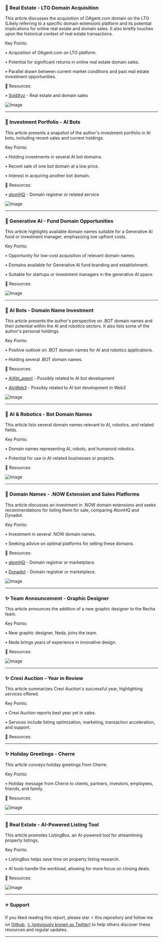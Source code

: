 ### 🤖 Real Estate - LTO Domain Acquisition

This article discusses the acquisition of OAgent.com domain on the LTO (Likely referring to a specific domain extension) platform and its potential implications for online real estate and domain sales.  It also briefly touches upon the historical context of real estate transactions.


Key Points:

• Acquisition of OAgent.com on LTO platform.


• Potential for significant returns in online real estate domain sales.


• Parallel drawn between current market conditions and past real estate investment opportunities.


🔗 Resources:

• [SoldXyz](https://x.com/SoldXyz) - Real estate and domain sales


![Image](https://pbs.twimg.com/media/GiWZXrBXcAA0lFW?format=jpg&name=small)


---

### 🤖  Investment Portfolio - AI Bots

This article presents a snapshot of the author's investment portfolio in AI bots, including recent sales and current holdings.


Key Points:

• Holding investments in several AI bot domains.


• Recent sale of one bot domain at a low price.


• Interest in acquiring another bot domain.


🔗 Resources:

• [atomHQ](https://x.com/atomHQ) - Domain registrar or related service


![Image](https://pbs.twimg.com/media/GiK7guHWcAAaS5W?format=jpg&name=small)


---

### 🚀 Generative AI - Fund Domain Opportunities

This article highlights available domain names suitable for a Generative AI fund or investment manager, emphasizing low upfront costs.


Key Points:

•  Opportunity for low-cost acquisition of relevant domain names.


•  Domains available for Generative AI fund branding and establishment.


• Suitable for startups or investment managers in the generative AI space.


🔗 Resources:


![Image](https://pbs.twimg.com/media/Gg_-bJMX0AA9BLu?format=jpg&name=small)


---

### 🤖 AI Bots - Domain Name Investment

This article presents the author's perspective on .BOT domain names and their potential within the AI and robotics sectors.  It also lists some of the author's personal holdings.


Key Points:

• Positive outlook on .BOT domain names for AI and robotics applications.


•  Holding several .BOT domain names.



🔗 Resources:

• [AiXbt_agent](https://x.com/aixbt_agent) - Possibly related to AI bot development


• [AIxWeb3](https://x.com/AIxWeb3) - Possibly related to AI bot development in Web3


![Image](https://pbs.twimg.com/media/GgkET0eX0AAJeRC?format=jpg&name=small)



---

### 🤖 AI & Robotics - Bot Domain Names

This article lists several domain names relevant to AI, robotics, and related fields.


Key Points:

•  Domain names representing AI, robots, and humanoid robotics.


•  Potential for use in AI-related businesses or projects.



🔗 Resources:



![Image](https://pbs.twimg.com/media/Gg_4ZNMWIAAOygG?format=jpg&name=small)


---

### 🚀 Domain Names - .NOW Extension and Sales Platforms

This article discusses an investment in .NOW domain extensions and seeks recommendations for listing them for sale, comparing AtomHQ and Dynadot.


Key Points:

• Investment in several .NOW domain names.


• Seeking advice on optimal platforms for selling these domains.


🔗 Resources:

• [atomHQ](https://x.com/atomHQ) - Domain registrar or marketplace.


• [Dynadot](https://x.com/Dynadot) - Domain registrar or marketplace.


![Image](https://pbs.twimg.com/media/Gg9wi7WXsAA32Yn?format=jpg&name=small)



---

### ✨ Team Announcement - Graphic Designer

This article announces the addition of a new graphic designer to the Recha team.


Key Points:

•  New graphic designer, Neda, joins the team.


•  Neda brings years of experience in innovative design.


🔗 Resources:

![Image](https://pbs.twimg.com/media/GfgfSGrWQAAh0b0?format=jpg&name=small)


---

### ✨ Crexi Auction - Year in Review

This article summarizes Crexi Auction's successful year, highlighting services offered.


Key Points:

• Crexi Auction reports best year yet in sales.


• Services include listing optimization, marketing, transaction acceleration, and support.


🔗 Resources:


---

### ✨ Holiday Greetings - Cherre

This article conveys holiday greetings from Cherre.


Key Points:

•  Holiday message from Cherre to clients, partners, investors, employees, friends, and family.



🔗 Resources:

![Image](https://pbs.twimg.com/ext_tw_video_thumb/1871209227944960000/pu/img/rw-I1LlAi3Q9QmPR.jpg)


---

### 🚀 Real Estate - AI-Powered Listing Tool

This article promotes ListingBox, an AI-powered tool for streamlining property listings.


Key Points:

•  ListingBox helps save time on property listing research.


•  AI tools handle the workload, allowing for more focus on closing deals.



🔗 Resources:

![Image](https://pbs.twimg.com/ext_tw_video_thumb/1865688300754808832/pu/img/PJUq0XLCJqNSnxfR.jpg)


---

### ⭐️ Support

If you liked reading this report, please star ⭐️ this repository and follow me on [Github](https://github.com/Drix10), [𝕏 (previously known as Twitter)](https://x.com/DRIX_10_) to help others discover these resources and regular updates.

---